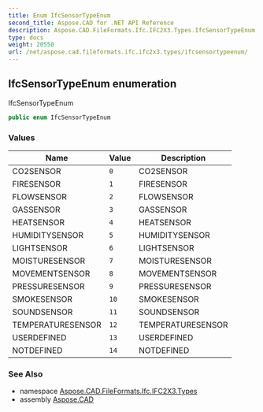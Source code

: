 ```yaml
---
title: Enum IfcSensorTypeEnum
second_title: Aspose.CAD for .NET API Reference
description: Aspose.CAD.FileFormats.Ifc.IFC2X3.Types.IfcSensorTypeEnum enum. IfcSensorTypeEnum
type: docs
weight: 20550
url: /net/aspose.cad.fileformats.ifc.ifc2x3.types/ifcsensortypeenum/
---
```

## IfcSensorTypeEnum enumeration

IfcSensorTypeEnum

```csharp
public enum IfcSensorTypeEnum
```

### Values

| Name | Value | Description |
| --- | --- | --- |
| CO2SENSOR | `0` | CO2SENSOR |
| FIRESENSOR | `1` | FIRESENSOR |
| FLOWSENSOR | `2` | FLOWSENSOR |
| GASSENSOR | `3` | GASSENSOR |
| HEATSENSOR | `4` | HEATSENSOR |
| HUMIDITYSENSOR | `5` | HUMIDITYSENSOR |
| LIGHTSENSOR | `6` | LIGHTSENSOR |
| MOISTURESENSOR | `7` | MOISTURESENSOR |
| MOVEMENTSENSOR | `8` | MOVEMENTSENSOR |
| PRESSURESENSOR | `9` | PRESSURESENSOR |
| SMOKESENSOR | `10` | SMOKESENSOR |
| SOUNDSENSOR | `11` | SOUNDSENSOR |
| TEMPERATURESENSOR | `12` | TEMPERATURESENSOR |
| USERDEFINED | `13` | USERDEFINED |
| NOTDEFINED | `14` | NOTDEFINED |

### See Also

* namespace [Aspose.CAD.FileFormats.Ifc.IFC2X3.Types](../../aspose.cad.fileformats.ifc.ifc2x3.types/)
* assembly [Aspose.CAD](../../)



